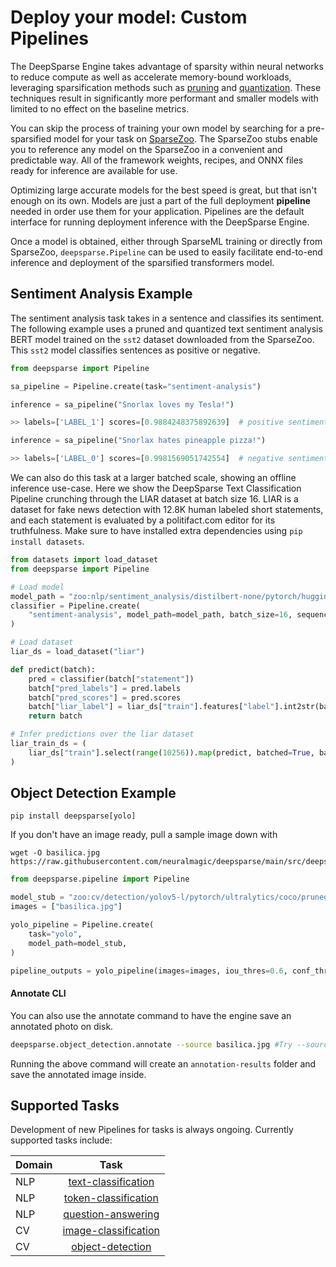 # Deploy your model: Custom Pipelines

The DeepSparse Engine takes advantage of sparsity within neural networks to reduce compute as well as accelerate memory-bound workloads, leveraging sparsification
methods such as [pruning](https://neuralmagic.com/blog/pruning-overview/) and [quantization](https://arxiv.org/abs/1609.07061). 
These techniques result in significantly more performant and smaller models with limited to no effect on the baseline metrics. 

You can skip the process of training your own model by searching for a pre-sparsified model for your task on [SparseZoo](https://sparsezoo.neuralmagic.com/). The SparseZoo stubs enable you to reference any model on the SparseZoo in a convenient and predictable way. All of the framework weights, recipes, and ONNX files ready for inference are available for use.

Optimizing large accurate models for the best speed is great, but that isn't enough on its own. 
Models are just a part of the full deployment **pipeline** needed in order use them for your application.
Pipelines are the default interface for running deployment inference with the DeepSparse Engine.

Once a model is obtained, either through SparseML training or directly from SparseZoo, `deepsparse.Pipeline` can be used to easily facilitate end-to-end inference and deployment of the sparsified transformers model.

## Sentiment Analysis Example

The sentiment analysis task takes in a sentence and classifies its sentiment. The following example
uses a pruned and quantized text sentiment analysis BERT model trained on the `sst2` dataset downloaded
from the SparseZoo. This `sst2` model classifies sentences as positive or negative.

```python
from deepsparse import Pipeline

sa_pipeline = Pipeline.create(task="sentiment-analysis")

inference = sa_pipeline("Snorlax loves my Tesla!")

>> labels=['LABEL_1'] scores=[0.9884248375892639]  # positive sentiment

inference = sa_pipeline("Snorlax hates pineapple pizza!")

>> labels=['LABEL_0'] scores=[0.9981569051742554]  # negative sentiment
```

We can also do this task at a larger batched scale, showing an offline inference use-case.
Here we show the DeepSparse Text Classification Pipeline crunching through the LIAR dataset at batch size 16.
LIAR is a dataset for fake news detection with 12.8K human labeled short statements, and each statement is evaluated by a politifact.com editor for its truthfulness.
Make sure to have installed extra dependencies using `pip install datasets`.

```python
from datasets import load_dataset
from deepsparse import Pipeline

# Load model
model_path = "zoo:nlp/sentiment_analysis/distilbert-none/pytorch/huggingface/sst2/pruned80_quant-none-vnni"
classifier = Pipeline.create(
    "sentiment-analysis", model_path=model_path, batch_size=16, sequence_length=32
)

# Load dataset
liar_ds = load_dataset("liar")

def predict(batch):
    pred = classifier(batch["statement"])
    batch["pred_labels"] = pred.labels
    batch["pred_scores"] = pred.scores
    batch["liar_label"] = liar_ds["train"].features["label"].int2str(batch["label"])
    return batch

# Infer predictions over the liar dataset
liar_train_ds = (
    liar_ds["train"].select(range(10256)).map(predict, batched=True, batch_size=16)
)
```

## Object Detection Example

```pip install deepsparse[yolo]```

If you don't have an image ready, pull a sample image down with

```
wget -O basilica.jpg https://raw.githubusercontent.com/neuralmagic/deepsparse/main/src/deepsparse/yolo/sample_images/bascilica.jpg
```

```python
from deepsparse.pipeline import Pipeline

model_stub = "zoo:cv/detection/yolov5-l/pytorch/ultralytics/coco/pruned-aggressive_98"
images = ["basilica.jpg"]

yolo_pipeline = Pipeline.create(
    task="yolo",
    model_path=model_stub,
)

pipeline_outputs = yolo_pipeline(images=images, iou_thres=0.6, conf_thres=0.001)
```

#### Annotate CLI
You can also use the annotate command to have the engine save an annotated photo on disk.
```bash
deepsparse.object_detection.annotate --source basilica.jpg #Try --source 0 to annotate your live webcam feed
```

Running the above command will create an `annotation-results` folder and save the annotated image inside.

## Supported Tasks

Development of new Pipelines for tasks is always ongoing. Currently supported tasks include:

| Domain |         Task         |
|--------|:--------------------:|
| NLP    | [text-classification](https://github.com/neuralmagic/deepsparse/blob/main/src/deepsparse/transformers/README.md)  |
| NLP    | [token-classification](https://github.com/neuralmagic/deepsparse/blob/main/src/deepsparse/transformers/README.md) |
| NLP    | [question-answering](https://github.com/neuralmagic/deepsparse/blob/main/src/deepsparse/transformers/README.md)  |
| CV     | [image-classification](https://github.com/neuralmagic/deepsparse/blob/main/src/deepsparse/image_classification/README.md) |
| CV     | [object-detection](https://github.com/neuralmagic/deepsparse/blob/main/src/deepsparse/yolo/README.md)   |